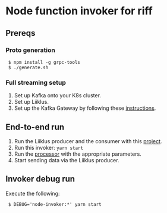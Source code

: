 # Node function invoker for riff

## Prereqs

### Proto generation

```shell
 $ npm install -g grpc-tools
 $ ./generate.sh
```

### Full streaming setup

1. Set up Kafka onto your K8s cluster.
1. Set up Liiklus.
1. Set up the Kafka Gateway by following these [instructions](https://github.com/projectriff/kafka-gateway).

## End-to-end run

1. Run the Liiklus producer and the consumer with this [project](https://github.com/projectriff-samples/liiklus-client).
1. Run this invoker: `yarn start`
1. Run the [processor](https://github.com/projectriff/streaming-processor) with the appropriate parameters.
1. Start sending data via the Liiklus producer.

## Invoker debug run

Execute the following:

```shell
 $ DEBUG='node-invoker:*' yarn start
```